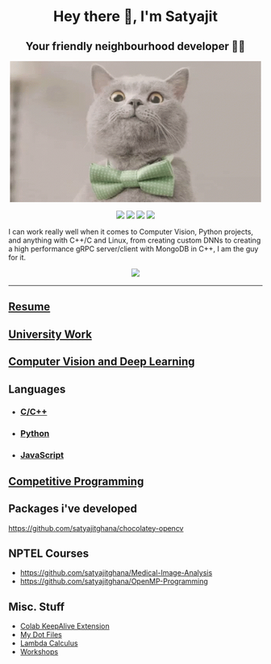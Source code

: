<div align="center">
    <h1>Hey there 👋, I'm Satyajit</h1>
    <h2>Your friendly neighbourhood developer 👨‍💻 </h2>
</div>

<p align="center">
    <img src="cat.gif" />
</p>

<p align="center">
    <img src="https://forthebadge.com/images/badges/contains-cat-gifs.svg">
    <img src="https://forthebadge.com/images/badges/thats-how-they-get-you.svg">
    <img src="https://forthebadge.com/images/badges/powered-by-oxygen.svg">
    <img src="https://forthebadge.com/images/badges/kinda-sfw.svg">
</p>


I can work really well when it comes to Computer Vision, Python projects, and anything with C++/C and Linux, from creating custom DNNs to creating a high performance gRPC server/client with MongoDB in C++, I am the guy for it.

<p align="center">
    <img src="https://github-readme-stats.vercel.app/api?username=satyajitghana&show_icons=true&title_color=83a598&icon_color=fb4934&text_color=9f9f9f&bg_color=3c383c">
</p>

---

## [Resume](https://github.com/satyajitghana/resume)

## [University Work](university-work.md)

## [Computer Vision and Deep Learning](cv_deeplearning.md)

## Languages

- ### [C/C++](c-cpp.md)
- ### [Python](python.md)
- ### [JavaScript](javascript.md)

## [Competitive Programming](competitive_programming.md)

## Packages i've developed

https://github.com/satyajitghana/chocolatey-opencv

## NPTEL Courses

- https://github.com/satyajitghana/Medical-Image-Analysis
- https://github.com/satyajitghana/OpenMP-Programming

## Misc. Stuff

- [Colab KeepAlive Extension](https://github.com/satyajitghana/colab-keepalive)
- [My Dot Files](https://github.com/satyajitghana/my-dotfiles)
- [Lambda Calculus](https://github.com/satyajitghana/LambdaCalculus)
- [Workshops](https://github.com/satyajitghana/Workshops)
